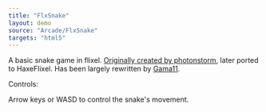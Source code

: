 ```yaml
---
title: "FlxSnake"
layout: demo
source: "Arcade/FlxSnake"
targets: "html5"
---
```


A basic snake game in flixel. [Originally created by photonstorm](https://github.com/photonstorm/FlxSnake), later ported to HaxeFlixel. Has been largely rewritten by [Gama11](https://github.com/Gama11).

Controls:

Arrow keys or WASD to control the snake's movement.
